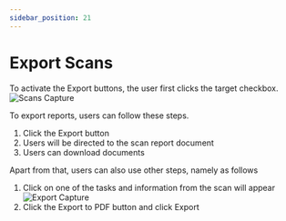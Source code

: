 ```yaml
---
sidebar_position: 21
---
```


# Export Scans
To activate the Export buttons, the user first clicks the target checkbox.
![Scans Capture](/img/capture/scans.png)

To export reports, users can follow these steps.
1. Click the Export button
2. Users will be directed to the scan report document
3. Users can download documents

Apart from that, users can also use other steps, namely as follows
1. Click on one of the tasks and information from the scan will appear
   ![Export Capture](/img/capture/export.png)
2. Click the Export to PDF button and click Export
